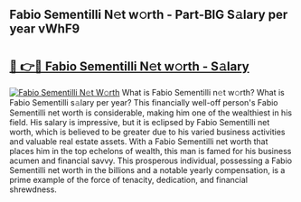 ## Fabio Sementilli N𝚎t w𝚘rth - Part-BlG S𝚊lary per year vWhF9

# <h2><a href="http://gc1h20f.nevu.top/?p=Fabio+Sementilli">🔗 👉🔴 Fabio Sementilli N𝚎t w𝚘rth - S𝚊lary</a></h2>

[![Fabio Sementilli N𝚎t W𝚘rth](https://i.imgur.com/Oavwk0R.jpeg)](http://gc1h20f.nevu.top/?p=Fabio+Sementilli)
What is Fabio Sementilli n𝚎t w𝚘rth? What is Fabio Sementilli s𝚊lary per year?
This financially well-off person's Fabio Sementilli net worth is considerable, making him one of the wealthiest in his field. His salary is impressive, but it is eclipsed by Fabio Sementilli net worth, which is believed to be greater due to his varied business activities and valuable real estate assets. With a Fabio Sementilli net worth that places him in the top echelons of wealth, this man is famed for his business acumen and financial savvy. This prosperous individual, possessing a Fabio Sementilli net worth in the billions and a notable yearly compensation, is a prime example of the force of tenacity, dedication, and financial shrewdness.

